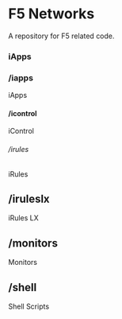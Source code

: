 # F5 Networks

A repository for F5 related code.

### iApps
### /iapps
iApps

#### /icontrol
iControl

###### /irules
iRules

## /iruleslx
iRules LX

## /monitors
Monitors

## /shell
Shell Scripts
